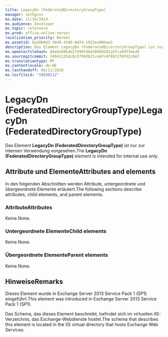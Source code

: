 ```yaml
---
title: LegacyDn (FederatedDirectoryGroupType)
manager: sethgros
ms.date: 11/16/2014
ms.audience: Developer
ms.topic: reference
ms.prod: office-online-server
localization_priority: Normal
ms.assetid: 6a20b0d3-3048-4349-8df4-1922ea90bae2
description: Das Element LegacyDn (FederatedDirectoryGroupType) ist nur zur internen Verwendung vorgesehen.
ms.openlocfilehash: 84e0260b4b27490f46d3050d181a5fca94f56ed6
ms.sourcegitcommit: 34041125dc8c5f993b21cebfc4f8b72f0fd2cb6f
ms.translationtype: MT
ms.contentlocale: de-DE
ms.lasthandoff: 06/11/2018
ms.locfileid: "19830212"
---
```

# <a name="legacydn-federateddirectorygrouptype"></a><span data-ttu-id="ab21b-103">LegacyDn (FederatedDirectoryGroupType)</span><span class="sxs-lookup"><span data-stu-id="ab21b-103">LegacyDn (FederatedDirectoryGroupType)</span></span>

<span data-ttu-id="ab21b-104">Das Element **LegacyDn (FederatedDirectoryGroupType)** ist nur zur internen Verwendung vorgesehen.</span><span class="sxs-lookup"><span data-stu-id="ab21b-104">The **LegacyDn (FederatedDirectoryGroupType)** element is intended for internal use only.</span></span> 

## <a name="attributes-and-elements"></a><span data-ttu-id="ab21b-105">Attribute und Elemente</span><span class="sxs-lookup"><span data-stu-id="ab21b-105">Attributes and elements</span></span>

<span data-ttu-id="ab21b-106">In den folgenden Abschnitten werden Attribute, untergeordnete und übergeordnete Elemente erläutert.</span><span class="sxs-lookup"><span data-stu-id="ab21b-106">The following sections describe attributes, child elements, and parent elements.</span></span>
  
### <a name="attributes"></a><span data-ttu-id="ab21b-107">Attribute</span><span class="sxs-lookup"><span data-stu-id="ab21b-107">Attributes</span></span>

<span data-ttu-id="ab21b-108">Keine.</span><span class="sxs-lookup"><span data-stu-id="ab21b-108">None.</span></span>
  
### <a name="child-elements"></a><span data-ttu-id="ab21b-109">Untergeordnete Elemente</span><span class="sxs-lookup"><span data-stu-id="ab21b-109">Child elements</span></span>

<span data-ttu-id="ab21b-110">Keine.</span><span class="sxs-lookup"><span data-stu-id="ab21b-110">None.</span></span>
  
### <a name="parent-elements"></a><span data-ttu-id="ab21b-111">Übergeordnete Elemente</span><span class="sxs-lookup"><span data-stu-id="ab21b-111">Parent elements</span></span>

<span data-ttu-id="ab21b-112">Keine.</span><span class="sxs-lookup"><span data-stu-id="ab21b-112">None.</span></span>
  
## <a name="remarks"></a><span data-ttu-id="ab21b-113">Hinweise</span><span class="sxs-lookup"><span data-stu-id="ab21b-113">Remarks</span></span>

<span data-ttu-id="ab21b-114">Dieses Element wurde in Exchange Server 2013 Service Pack 1 (SP1) eingeführt.</span><span class="sxs-lookup"><span data-stu-id="ab21b-114">This element was introduced in Exchange Server 2013 Service Pack 1 (SP1).</span></span>
  
<span data-ttu-id="ab21b-115">Das Schema, das dieses Element beschreibt, befindet sich im virtuellen IIS-Verzeichnis, das Exchange-Webdienste hostet.</span><span class="sxs-lookup"><span data-stu-id="ab21b-115">The schema that describes this element is located in the IIS virtual directory that hosts Exchange Web Services.</span></span>
  

